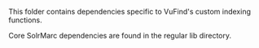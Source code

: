 This folder contains dependencies specific to VuFind's custom indexing functions.

Core SolrMarc dependencies are found in the regular lib directory.
